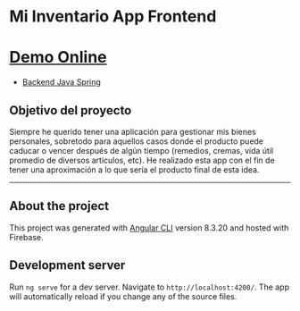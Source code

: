 # Mi Inventario App Frontend

# [Demo Online](https://mi-inventario-app.firebaseapp.com/productos)
* [Backend Java Spring](https://github.com/enrbriones/mi-inventatrio-app-backend)

## Objetivo del proyecto

Siempre he querido tener una aplicación para gestionar mis bienes personales, sobretodo para aquellos casos donde el producto puede caducar o vencer después de algún tiempo (remedios, cremas, vida útil promedio de diversos artículos, etc). He realizado esta app con el fin de tener una aproximación a lo que sería el producto final de esta idea.

***

## About the project

This project was generated with [Angular CLI](https://github.com/angular/angular-cli) version 8.3.20 and hosted with Firebase.

## Development server

Run `ng serve` for a dev server. Navigate to `http://localhost:4200/`. The app will automatically reload if you change any of the source files.
